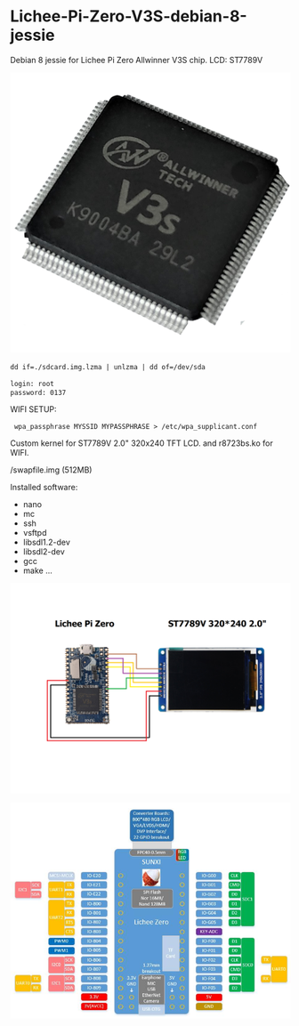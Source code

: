 # Lichee-Pi-Zero-V3S-debian-8-jessie
Debian 8 jessie for Lichee Pi Zero Allwinner V3S chip. LCD: ST7789V

![alt text](https://github.com/nathalislight/Lichee-Pi-Zero-V3S-debian-8-jessie/blob/main/v3s.png)

```
dd if=./sdcard.img.lzma | unlzma | dd of=/dev/sda
```

```
login: root
password: 0137
```

WIFI SETUP:
```
 wpa_passphrase MYSSID MYPASSPHRASE > /etc/wpa_supplicant.conf
```


Custom kernel for ST7789V 2.0" 320x240 TFT LCD.
and r8723bs.ko for WIFI. 

/swapfile.img (512MB)

Installed software:

- nano
- mc
- ssh
- vsftpd
- libsdl1.2-dev
- libsdl2-dev
- gcc
- make
...
  
![alt text](https://github.com/nathalislight/Lichee-Pi-Zero-V3S-debian-8-jessie/blob/main/LICHEE_ZERO_ST7789V_SCHEMA.png)

![alt text](https://github.com/nathalislight/Lichee-Pi-Zero-V3S-debian-8-jessie/blob/main/Lichee-Pi-Zero-03.jpg)

